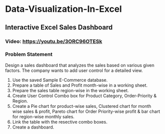 # Data-Visualization-In-Excel

## Interactive Excel Sales Dashboard

### Video: https://youtu.be/3ORC96OTESk
### Problem Statement
Design a sales dashboard that analyzes the sales based on various given factors. The company wants to add user control for a detailed view.

1. Use the saved Sample E-Commerce database.
2. Prepare a table of Sales and Profit month-wise in a working sheet.
3. Prepare the sales table region-wise in the working sheet.
4. Create User Control Combo box for Product Category, Order-Priority & Region.
5. Create a Pie chart for product-wise sales, Clustered chart for month wise sales & profit, Pareto chart for Order Priority-wise profit & bar chart for region-wise monthly sales.
6. Link the table with the resective combo boxes.
7. Create a dashboard.
